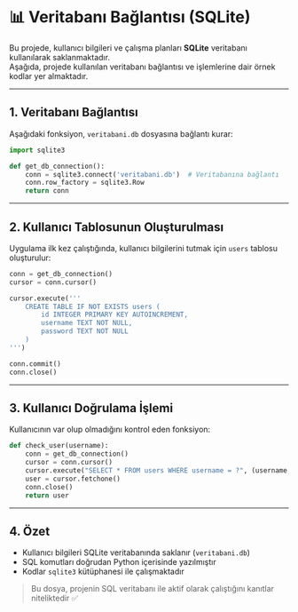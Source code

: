 # 📊 Veritabanı Bağlantısı (SQLite)

Bu projede, kullanıcı bilgileri ve çalışma planları **SQLite** veritabanı kullanılarak saklanmaktadır.  
Aşağıda, projede kullanılan veritabanı bağlantısı ve işlemlerine dair örnek kodlar yer almaktadır.

---

## 1. Veritabanı Bağlantısı

Aşağıdaki fonksiyon, `veritabani.db` dosyasına bağlantı kurar:

```python
import sqlite3

def get_db_connection():
    conn = sqlite3.connect('veritabani.db')  # Veritabanına bağlantı
    conn.row_factory = sqlite3.Row
    return conn
```

---

## 2. Kullanıcı Tablosunun Oluşturulması

Uygulama ilk kez çalıştığında, kullanıcı bilgilerini tutmak için `users` tablosu oluşturulur:

```python
conn = get_db_connection()
cursor = conn.cursor()

cursor.execute('''
    CREATE TABLE IF NOT EXISTS users (
        id INTEGER PRIMARY KEY AUTOINCREMENT,
        username TEXT NOT NULL,
        password TEXT NOT NULL
    )
''')

conn.commit()
conn.close()
```

---

## 3. Kullanıcı Doğrulama İşlemi

Kullanıcının var olup olmadığını kontrol eden fonksiyon:

```python
def check_user(username):
    conn = get_db_connection()
    cursor = conn.cursor()
    cursor.execute("SELECT * FROM users WHERE username = ?", (username,))
    user = cursor.fetchone()
    conn.close()
    return user
```

---

## 4. Özet

- Kullanıcı bilgileri SQLite veritabanında saklanır (`veritabani.db`)
- SQL komutları doğrudan Python içerisinde yazılmıştır
- Kodlar `sqlite3` kütüphanesi ile çalışmaktadır

> Bu dosya, projenin SQL veritabanı ile aktif olarak çalıştığını kanıtlar niteliktedir ✅
